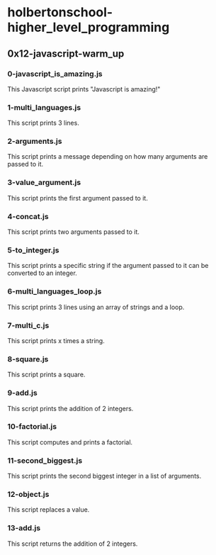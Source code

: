 # holbertonschool-higher_level_programming
## 0x12-javascript-warm_up
### 0-javascript_is_amazing.js
This Javascript script prints "Javascript is amazing!"
### 1-multi_languages.js
This script prints 3 lines.
### 2-arguments.js
This script prints a message depending on how many arguments are passed to it.
### 3-value_argument.js
This script prints the first argument passed to it.
### 4-concat.js
This script prints two arguments passed to it.
### 5-to_integer.js
This script prints a specific string if the argument passed to it can be converted to an integer.
### 6-multi_languages_loop.js
This script prints 3 lines using an array of strings and a loop.
### 7-multi_c.js
This script prints x times a string.
### 8-square.js
This script prints a square.
### 9-add.js
This script prints the addition of 2 integers.
### 10-factorial.js
This script computes and prints a factorial.
### 11-second_biggest.js
This script prints the second biggest integer in a list of arguments.
### 12-object.js
This script replaces a value.
### 13-add.js
This script returns the addition of 2 integers.
